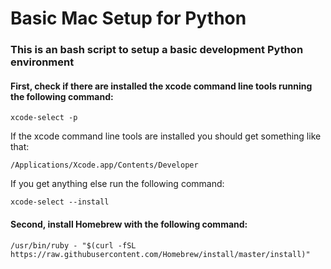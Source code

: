 # Basic Mac Setup for Python

### This is an **bash** script to setup a basic development Python environment

#### First, check if there are installed the xcode command line tools running the following command:

```xcode-select -p```

If the xcode command line tools are installed you should get something like that: 

```/Applications/Xcode.app/Contents/Developer```

If you get anything else run the following command:

```xcode-select --install```

#### Second, install Homebrew with the following command:

```/usr/bin/ruby - "$(curl -fSL https://raw.githubusercontent.com/Homebrew/install/master/install)"```

